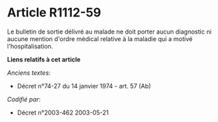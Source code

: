 # Article R1112-59

Le bulletin de sortie délivré au malade ne doit porter aucun diagnostic ni aucune mention d'ordre médical relative à la
maladie qui a motivé l'hospitalisation.

**Liens relatifs à cet article**

_Anciens textes_:

  - Décret n°74-27 du 14 janvier 1974 - art. 57 (Ab)

_Codifié par_:

  - Décret n°2003-462 2003-05-21

